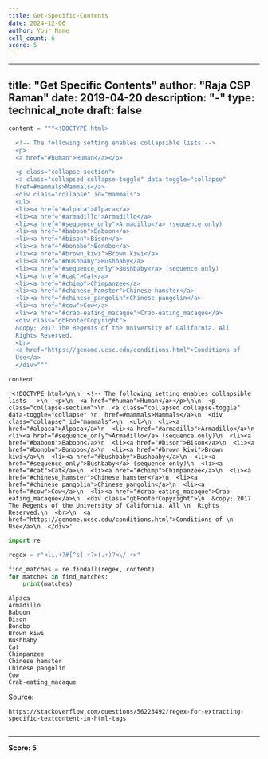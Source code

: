 ```yaml
---
title: Get-Specific-Contents
date: 2024-12-06
author: Your Name
cell_count: 6
score: 5
---
```


---
title: "Get Specific Contents"
author: "Raja CSP Raman"
date: 2019-04-20
description: "-"
type: technical_note
draft: false
---

```python
content = """<!DOCTYPE html>

  <!-- The following setting enables collapsible lists -->
  <p>
  <a href="#human">Human</a></p>

  <p class="collapse-section">
  <a class="collapsed collapse-toggle" data-toggle="collapse" 
  href=#mammals>Mammals</a>
  <div class="collapse" id="mammals">
  <ul>
  <li><a href="#alpaca">Alpaca</a>
  <li><a href="#armadillo">Armadillo</a>
  <li><a href="#sequence_only">Armadillo</a> (sequence only)
  <li><a href="#baboon">Baboon</a>
  <li><a href="#bison">Bison</a>
  <li><a href="#bonobo">Bonobo</a>
  <li><a href="#brown_kiwi">Brown kiwi</a>
  <li><a href="#bushbaby">Bushbaby</a>
  <li><a href="#sequence_only">Bushbaby</a> (sequence only)
  <li><a href="#cat">Cat</a>
  <li><a href="#chimp">Chimpanzee</a>
  <li><a href="#chinese_hamster">Chinese hamster</a>
  <li><a href="#chinese_pangolin">Chinese pangolin</a>
  <li><a href="#cow">Cow</a>
  <li><a href="#crab-eating_macaque">Crab-eating_macaque</a>
  <div class="gbFooterCopyright">
  &copy; 2017 The Regents of the University of California. All 
  Rights Reserved.
  <br>
  <a href="https://genome.ucsc.edu/conditions.html">Conditions of 
  Use</a>
  </div>"""
```


```python
content
```




    '<!DOCTYPE html>\n\n  <!-- The following setting enables collapsible lists -->\n  <p>\n  <a href="#human">Human</a></p>\n\n  <p class="collapse-section">\n  <a class="collapsed collapse-toggle" data-toggle="collapse" \n  href=#mammals>Mammals</a>\n  <div class="collapse" id="mammals">\n  <ul>\n  <li><a href="#alpaca">Alpaca</a>\n  <li><a href="#armadillo">Armadillo</a>\n  <li><a href="#sequence_only">Armadillo</a> (sequence only)\n  <li><a href="#baboon">Baboon</a>\n  <li><a href="#bison">Bison</a>\n  <li><a href="#bonobo">Bonobo</a>\n  <li><a href="#brown_kiwi">Brown kiwi</a>\n  <li><a href="#bushbaby">Bushbaby</a>\n  <li><a href="#sequence_only">Bushbaby</a> (sequence only)\n  <li><a href="#cat">Cat</a>\n  <li><a href="#chimp">Chimpanzee</a>\n  <li><a href="#chinese_hamster">Chinese hamster</a>\n  <li><a href="#chinese_pangolin">Chinese pangolin</a>\n  <li><a href="#cow">Cow</a>\n  <li><a href="#crab-eating_macaque">Crab-eating_macaque</a>\n  <div class="gbFooterCopyright">\n  &copy; 2017 The Regents of the University of California. All \n  Rights Reserved.\n  <br>\n  <a href="https://genome.ucsc.edu/conditions.html">Conditions of \n  Use</a>\n  </div>'




```python
import re

regex = r"<li.+?#[^s].+?>(.+)?<\/.+>"

find_matches = re.findall(regex, content)
for matches in find_matches:
    print(matches)
```

    Alpaca
    Armadillo
    Baboon
    Bison
    Bonobo
    Brown kiwi
    Bushbaby
    Cat
    Chimpanzee
    Chinese hamster
    Chinese pangolin
    Cow
    Crab-eating_macaque


Source:
    
    https://stackoverflow.com/questions/56223492/regex-for-extracting-specific-textcontent-in-html-tags


```python

```


---
**Score: 5**